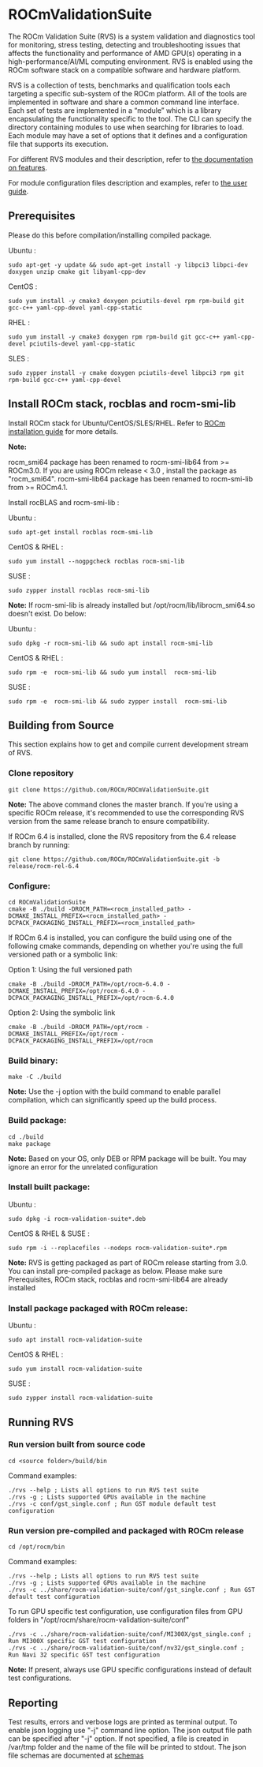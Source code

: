 # ROCmValidationSuite
The ROCm Validation Suite (RVS) is a system validation and diagnostics tool for monitoring, stress testing, detecting and troubleshooting issues that affects the functionality and performance of AMD GPU(s) operating in a high-performance/AI/ML computing environment. RVS is enabled using the ROCm software stack on a compatible software and hardware platform.

RVS is a collection of tests, benchmarks and qualification tools each targeting a specific sub-system of the ROCm platform. All of the tools are implemented in software and share a common command line interface. Each set of tests are implemented in a “module” which is a library encapsulating the functionality specific to the tool. The CLI can specify the directory containing modules to use when searching for libraries to load. Each module may have a set of options that it defines and a configuration file that supports its execution.

For different RVS modules and their description, refer to [the documentation on features](./FEATURES.md).

For module configuration files description and examples, refer to [the user guide](./docs/ug1main.md).

## Prerequisites
Please do this before compilation/installing compiled package.

Ubuntu :

```
sudo apt-get -y update && sudo apt-get install -y libpci3 libpci-dev doxygen unzip cmake git libyaml-cpp-dev
```

CentOS :

```
sudo yum install -y cmake3 doxygen pciutils-devel rpm rpm-build git gcc-c++ yaml-cpp-devel yaml-cpp-static
```

RHEL :

```
sudo yum install -y cmake3 doxygen rpm rpm-build git gcc-c++ yaml-cpp-devel pciutils-devel yaml-cpp-static
```

SLES :

```
sudo zypper install -y cmake doxygen pciutils-devel libpci3 rpm git rpm-build gcc-c++ yaml-cpp-devel
```

## Install ROCm stack, rocblas and rocm-smi-lib
Install ROCm stack for Ubuntu/CentOS/SLES/RHEL. Refer to
 [ROCm installation guide](https://rocmdocs.amd.com/en/latest/Installation_Guide/Installation-Guide.html) for more details.

**Note:**

rocm_smi64 package has been renamed to rocm-smi-lib64 from >= ROCm3.0. If you are using ROCm release < 3.0 , install the package as "rocm_smi64".
rocm-smi-lib64 package has been renamed to rocm-smi-lib from >= ROCm4.1.

Install rocBLAS and rocm-smi-lib :

Ubuntu :

```
sudo apt-get install rocblas rocm-smi-lib
```

CentOS & RHEL :

```
sudo yum install --nogpgcheck rocblas rocm-smi-lib
```

SUSE :

```
sudo zypper install rocblas rocm-smi-lib
```

**Note:**
If rocm-smi-lib is already installed but /opt/rocm/lib/librocm_smi64.so doesn't exist. Do below:

Ubuntu :

```
sudo dpkg -r rocm-smi-lib && sudo apt install rocm-smi-lib
```

CentOS & RHEL :

```
sudo rpm -e  rocm-smi-lib && sudo yum install  rocm-smi-lib
```

SUSE :

```
sudo rpm -e  rocm-smi-lib && sudo zypper install  rocm-smi-lib
```

## Building from Source

This section explains how to get and compile current development stream of RVS.

### Clone repository

```
git clone https://github.com/ROCm/ROCmValidationSuite.git
```

**Note:** 
The above command clones the master branch. If you're using a specific ROCm release, it's recommended to use the corresponding RVS version from the same release branch to ensure compatibility.

If ROCm 6.4 is installed, clone the RVS repository from the 6.4 release branch by running:

```
git clone https://github.com/ROCm/ROCmValidationSuite.git -b release/rocm-rel-6.4
```

### Configure:

```
cd ROCmValidationSuite
cmake -B ./build -DROCM_PATH=<rocm_installed_path> -DCMAKE_INSTALL_PREFIX=<rocm_installed_path> -DCPACK_PACKAGING_INSTALL_PREFIX=<rocm_installed_path>
```

If ROCm 6.4 is installed, you can configure the build using one of the following cmake commands, depending on whether you're using the full versioned path or a symbolic link:

Option 1: Using the full versioned path

```
cmake -B ./build -DROCM_PATH=/opt/rocm-6.4.0 -DCMAKE_INSTALL_PREFIX=/opt/rocm-6.4.0 -DCPACK_PACKAGING_INSTALL_PREFIX=/opt/rocm-6.4.0
```


Option 2: Using the symbolic link

```
cmake -B ./build -DROCM_PATH=/opt/rocm -DCMAKE_INSTALL_PREFIX=/opt/rocm -DCPACK_PACKAGING_INSTALL_PREFIX=/opt/rocm
```

### Build binary:

```
make -C ./build
```

**Note:**
Use the -j option with the build command to enable parallel compilation, which can significantly speed up the build process.

### Build package:

```
cd ./build
make package
```

**Note:** Based on your OS, only DEB or RPM package will be built. You may
ignore an error for the unrelated configuration

### Install built package:

Ubuntu :

```
sudo dpkg -i rocm-validation-suite*.deb
```

CentOS & RHEL & SUSE :

```
sudo rpm -i --replacefiles --nodeps rocm-validation-suite*.rpm
```

**Note:**
RVS is getting packaged as part of ROCm release starting from 3.0. You can install pre-compiled package as below.
Please make sure Prerequisites, ROCm stack, rocblas and rocm-smi-lib64 are already installed

### Install package packaged with ROCm release:

Ubuntu :

```
sudo apt install rocm-validation-suite
```

CentOS & RHEL :

```
sudo yum install rocm-validation-suite
```

SUSE :

```
sudo zypper install rocm-validation-suite
```

## Running RVS

### Run version built from source code

```
cd <source folder>/build/bin
```

Command examples:

```
./rvs --help ; Lists all options to run RVS test suite
./rvs -g ; Lists supported GPUs available in the machine
./rvs -c conf/gst_single.conf ; Run GST module default test configuration
```

### Run version pre-compiled and packaged with ROCm release

```
cd /opt/rocm/bin
```

Command examples:

```
./rvs --help ; Lists all options to run RVS test suite
./rvs -g ; Lists supported GPUs available in the machine
./rvs -c ../share/rocm-validation-suite/conf/gst_single.conf ; Run GST default test configuration
```

To run GPU specific test configuration, use configuration files from GPU folders in "/opt/rocm/share/rocm-validation-suite/conf"

```
./rvs -c ../share/rocm-validation-suite/conf/MI300X/gst_single.conf ; Run MI300X specific GST test configuration
./rvs -c ../share/rocm-validation-suite/conf/nv32/gst_single.conf ; Run Navi 32 specific GST test configuration
```

**Note:** 
If present, always use GPU specific configurations instead of default test configurations.

## Reporting

Test results, errors and verbose logs are printed as terminal output. To enable json logging use "-j" command line option.
The json output file path can be specified after "-j" option. If not specified, a file is created in /var/tmp folder and the name of the file will be printed to stdout. The json file schemas are documented at [schemas](./docs/schemas)
